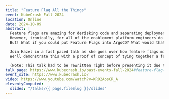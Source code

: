 ```yaml
---
title: "Feature Flag All the Things"
event: KubeCrash Fall 2024
location: Online
date: 2024-10-09
abstract: |
  Feature flags are amazing for derisking code and separating deployments from releases!
  However, ironically, for all of the enablement platform engineers do to build continuous delivery, our own infrastructure rarely gets to benefit.
  But! What if you could put Feature Flags into ArgoCD? What would that look like? How would it work?

  Join Hazel in a fast paced talk as she goes over how feature flags might work for infrastructure and how one can integrate them into ArgoCD.
  We'll demonstrate this with a proof of concept of tying together a feature flag for the frontend, backend, and infrastructure in a seamless way.

  (Note: This talk had to be rewritten right before presenting it due to the demo completely breaking...)
talk_page: https://www.kubecrash.io/past-events-fall-2024#feature-flag-all-the-things
event_site: https://www.kubecrash.io/
video: https://www.youtube.com/watch?v=KRO2AosCR_A
eleventyComputed:
  slides: "/talks/{{ page.fileSlug }}/slides"
---
```

